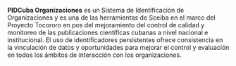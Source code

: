 **PIDCuba Organizaciones** es un Sistema de Identificación de Organizaciones y es una de las herramientas de Sceiba en el marco del Proyecto Tocororo en pos del mejoramiento del control de calidad y monitoreo de las publicaciones científicas cubanas a nivel nacional e institucional. El uso de identificadores persistentes ofrece consistencia en la vinculación de datos y oportunidades para mejorar el control y evaluación en todos los ámbitos de interacción con los organizaciones.